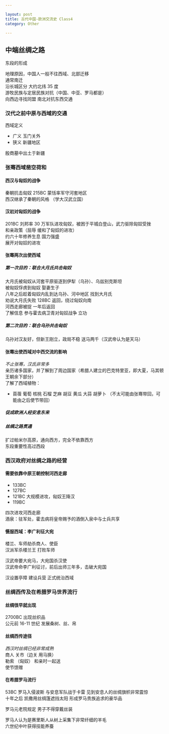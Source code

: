 ```yaml
---

layout: post
title: 古代中国-欧洲交流史 Class4
category: Other

---
```

## 中端丝绸之路
东段的形成

地理原因，中国人一般不往西域、北部迁移 <br>
通常南迁 <br>
沿长城区分 大约北纬 35 度 <br>
游牧民族与定居民族对抗（中国、中亚、罗马都是） <br>
向西边寻找同盟 南北对抗东西交通

<!--description-->

### 汉代之前中原与西域的交通
西域定义
- 广义 玉门关外
- 狭义 新疆地区

殷商墓中出土于新疆

### 张骞西域凿空荷和
#### 西汉与匈奴的战争
秦朝抗击匈奴 215BC 蒙恬率军守河套地区 <br>
西汉继承了秦朝的风格 （学大汉武立国）

#### 汉初对匈奴的战争
201BC 刘邦率 30 万军队进攻匈奴，被困于平城白登山，武力驱除匈奴受挫 <br>
和亲政策（屈辱 缓和了匈奴的进攻） <br>
约六十年修养生息 国力强盛 <br>
展开对匈奴的进攻

#### 张骞两次出使西域
##### 第一次目的：联合大月氏共击匈奴
大月氏被匈奴从河套平原驱逐到伊犁（乌孙）、乌兹别克斯坦 <br>
被匈奴俘虏到匈奴 娶妻生子 <br>
八年之后趁着匈奴内乱到达乌孙、河中地区 找到大月氏 <br>
劝说大月氏失败 128BC 返回，绕过匈奴向南 <br>
河西走廊被捉 一年后返回 <br>
了解信息 参与霍去病卫青对匈奴战争 立功

##### 第二次目的：联合乌孙共击匈奴
乌孙对汉友好，但新王刚立，政局不稳 送马两千（汉武帝认为是天马）

#### 张骞出使西域对中西交流的影响
*不止张骞，汉氏非常多* <br>
亲历诸多国家，并了解到了周边国家（希腊人建立的巴克特里亚，即大夏，马其顿王朝余下部分） <br>
了解了西域植物：
- 苜蓿 葡萄 核桃 石榴 芝麻 胡豆 黄瓜 大蒜 胡萝卜 （不太可能由张骞带回，可能由之后使节带回）

##### 促成欧洲人经安息东来

##### 丝绸之路贯通
扩过帕米尔高原，通向西方，完全不依靠西方 <br>
东段重要性高过西段

### 西汉政府对丝绸之路的经营
#### 需要依靠中原王朝控制河西走廊
- 133BC
- 127BC
- 121BC 大规模进攻，匈奴王降汉
- 119BC

四次进攻河西走廊 <br>
酒泉：驻军处，霍去病将皇帝赐予的酒倒入泉中与士兵共享

#### 慑服西域：李广利征大宛
楼兰、车师劫杀商人、使臣 <br>
汉派军杀楼兰王 打败车师

汉武帝要大宛马，大宛国杀汉使 <br>
汉武帝命李广利征讨，前后出师三年多，击破大宛国

汉设置亭障 建设兵营 正式统治西域

### 丝绸西传及在希腊罗马世界流行
#### 丝绸很早就出现
2700BC 出现丝织品 <br>
公元前 16-11 世纪 发展桑树、丝、帛

#### 丝绸西传途径
*西汉时丝绸已经非常成熟* <br>
商人 关市（边关 用马换） <br>
勒索 （匈奴） 和亲时一起送 <br>
使节馈赠

#### 在希腊罗马流行
53BC 罗马入侵波斯 与安息军队战于卡雷 见到安息人的丝绸旗帜非常震惊 <br>
十年之后 凯撒用丝绸篷遮挡太阳 形成罗马贵族追求的豪华品

罗马元老院规定 男子不得穿戴丝装

罗马人认为是赛里斯人从树上采集下非常纤细的羊毛 <br>
六世纪中叶获得技能养蚕
